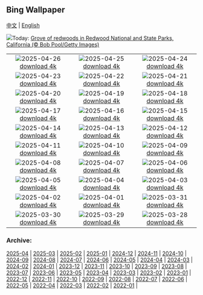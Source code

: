## Bing Wallpaper
[中文](README.md) | [English](README_EN.md)

![](https://www.bing.com/th?id=OHR.RedwoodGrove_EN-US3412092024_UHD.jpg&w=1000)Today: [Grove of redwoods in Redwood National and State Parks, California (© Bob Pool/Getty Images)](https://www.bing.com/th?id=OHR.RedwoodGrove_EN-US3412092024_UHD.jpg)

|      |      |      |
| :----: | :----: | :----: |
|![](https://www.bing.com/th?id=OHR.MagellanicPenguin_EN-US3332048594_UHD.jpg&pid=hp&w=384&h=216&rs=1&c=4)2025-04-26 [download 4k](https://www.bing.com/th?id=OHR.MagellanicPenguin_EN-US3332048594_UHD.jpg)|![](https://www.bing.com/th?id=OHR.KenaiSpires_EN-US3294247007_UHD.jpg&pid=hp&w=384&h=216&rs=1&c=4)2025-04-25 [download 4k](https://www.bing.com/th?id=OHR.KenaiSpires_EN-US3294247007_UHD.jpg)|![](https://www.bing.com/th?id=OHR.GlobeTheatre_EN-US3262022178_UHD.jpg&pid=hp&w=384&h=216&rs=1&c=4)2025-04-24 [download 4k](https://www.bing.com/th?id=OHR.GlobeTheatre_EN-US3262022178_UHD.jpg)|
|![](https://www.bing.com/th?id=OHR.YellowstoneSpring_EN-US2710865870_UHD.jpg&pid=hp&w=384&h=216&rs=1&c=4)2025-04-23 [download 4k](https://www.bing.com/th?id=OHR.YellowstoneSpring_EN-US2710865870_UHD.jpg)|![](https://www.bing.com/th?id=OHR.JoshuaStars_EN-US2563220033_UHD.jpg&pid=hp&w=384&h=216&rs=1&c=4)2025-04-22 [download 4k](https://www.bing.com/th?id=OHR.JoshuaStars_EN-US2563220033_UHD.jpg)|![](https://www.bing.com/th?id=OHR.BunnyLove_EN-US2535495337_UHD.jpg&pid=hp&w=384&h=216&rs=1&c=4)2025-04-21 [download 4k](https://www.bing.com/th?id=OHR.BunnyLove_EN-US2535495337_UHD.jpg)|
|![](https://www.bing.com/th?id=OHR.ZionValley_EN-US2520458606_UHD.jpg&pid=hp&w=384&h=216&rs=1&c=4)2025-04-20 [download 4k](https://www.bing.com/th?id=OHR.ZionValley_EN-US2520458606_UHD.jpg)|![](https://www.bing.com/th?id=OHR.GoremeTurkey_EN-US1897945450_UHD.jpg&pid=hp&w=384&h=216&rs=1&c=4)2025-04-19 [download 4k](https://www.bing.com/th?id=OHR.GoremeTurkey_EN-US1897945450_UHD.jpg)|![](https://www.bing.com/th?id=OHR.EcuadorBird_EN-US1037921621_UHD.jpg&pid=hp&w=384&h=216&rs=1&c=4)2025-04-18 [download 4k](https://www.bing.com/th?id=OHR.EcuadorBird_EN-US1037921621_UHD.jpg)|
|![](https://www.bing.com/th?id=OHR.KachinaBridge_EN-US1000475196_UHD.jpg&pid=hp&w=384&h=216&rs=1&c=4)2025-04-17 [download 4k](https://www.bing.com/th?id=OHR.KachinaBridge_EN-US1000475196_UHD.jpg)|![](https://www.bing.com/th?id=OHR.BeachArt_EN-US0911239616_UHD.jpg&pid=hp&w=384&h=216&rs=1&c=4)2025-04-16 [download 4k](https://www.bing.com/th?id=OHR.BeachArt_EN-US0911239616_UHD.jpg)|![](https://www.bing.com/th?id=OHR.SpottedDolphins_EN-US0872892049_UHD.jpg&pid=hp&w=384&h=216&rs=1&c=4)2025-04-15 [download 4k](https://www.bing.com/th?id=OHR.SpottedDolphins_EN-US0872892049_UHD.jpg)|
|![](https://www.bing.com/th?id=OHR.ThailandPagodas_EN-US8039751329_UHD.jpg&pid=hp&w=384&h=216&rs=1&c=4)2025-04-14 [download 4k](https://www.bing.com/th?id=OHR.ThailandPagodas_EN-US8039751329_UHD.jpg)|![](https://www.bing.com/th?id=OHR.SpaceFlight_EN-US8143075629_UHD.jpg&pid=hp&w=384&h=216&rs=1&c=4)2025-04-13 [download 4k](https://www.bing.com/th?id=OHR.SpaceFlight_EN-US8143075629_UHD.jpg)|![](https://www.bing.com/th?id=OHR.TulipsWindmill_EN-US8114977846_UHD.jpg&pid=hp&w=384&h=216&rs=1&c=4)2025-04-12 [download 4k](https://www.bing.com/th?id=OHR.TulipsWindmill_EN-US8114977846_UHD.jpg)|
|![](https://www.bing.com/th?id=OHR.LittleFoxes_EN-US8078019606_UHD.jpg&pid=hp&w=384&h=216&rs=1&c=4)2025-04-11 [download 4k](https://www.bing.com/th?id=OHR.LittleFoxes_EN-US8078019606_UHD.jpg)|![](https://www.bing.com/th?id=OHR.BlueNaxos_EN-US0374867860_UHD.jpg&pid=hp&w=384&h=216&rs=1&c=4)2025-04-10 [download 4k](https://www.bing.com/th?id=OHR.BlueNaxos_EN-US0374867860_UHD.jpg)|![](https://www.bing.com/th?id=OHR.ParoTsechu_EN-US0177055246_UHD.jpg&pid=hp&w=384&h=216&rs=1&c=4)2025-04-09 [download 4k](https://www.bing.com/th?id=OHR.ParoTsechu_EN-US0177055246_UHD.jpg)|
|![](https://www.bing.com/th?id=OHR.BeaverDay_EN-US0090956170_UHD.jpg&pid=hp&w=384&h=216&rs=1&c=4)2025-04-08 [download 4k](https://www.bing.com/th?id=OHR.BeaverDay_EN-US0090956170_UHD.jpg)|![](https://www.bing.com/th?id=OHR.PeabodyBaltimore_EN-US0036943577_UHD.jpg&pid=hp&w=384&h=216&rs=1&c=4)2025-04-07 [download 4k](https://www.bing.com/th?id=OHR.PeabodyBaltimore_EN-US0036943577_UHD.jpg)|![](https://www.bing.com/th?id=OHR.GaztelugatxeSunset_EN-US9970203395_UHD.jpg&pid=hp&w=384&h=216&rs=1&c=4)2025-04-06 [download 4k](https://www.bing.com/th?id=OHR.GaztelugatxeSunset_EN-US9970203395_UHD.jpg)|
|![](https://www.bing.com/th?id=OHR.CherryBlossomDC_EN-US9897772834_UHD.jpg&pid=hp&w=384&h=216&rs=1&c=4)2025-04-05 [download 4k](https://www.bing.com/th?id=OHR.CherryBlossomDC_EN-US9897772834_UHD.jpg)|![](https://www.bing.com/th?id=OHR.SaguaroRainbow_EN-US3149462337_UHD.jpg&pid=hp&w=384&h=216&rs=1&c=4)2025-04-04 [download 4k](https://www.bing.com/th?id=OHR.SaguaroRainbow_EN-US3149462337_UHD.jpg)|![](https://www.bing.com/th?id=OHR.UtahBadlands_EN-US3082813561_UHD.jpg&pid=hp&w=384&h=216&rs=1&c=4)2025-04-03 [download 4k](https://www.bing.com/th?id=OHR.UtahBadlands_EN-US3082813561_UHD.jpg)|
|![](https://www.bing.com/th?id=OHR.TicanFrog_EN-US3006346741_UHD.jpg&pid=hp&w=384&h=216&rs=1&c=4)2025-04-02 [download 4k](https://www.bing.com/th?id=OHR.TicanFrog_EN-US3006346741_UHD.jpg)|![](https://www.bing.com/th?id=OHR.ItalyOstuni_EN-US2964422003_UHD.jpg&pid=hp&w=384&h=216&rs=1&c=4)2025-04-01 [download 4k](https://www.bing.com/th?id=OHR.ItalyOstuni_EN-US2964422003_UHD.jpg)|![](https://www.bing.com/th?id=OHR.SydneyHarbour_EN-US2885246621_UHD.jpg&pid=hp&w=384&h=216&rs=1&c=4)2025-03-31 [download 4k](https://www.bing.com/th?id=OHR.SydneyHarbour_EN-US2885246621_UHD.jpg)|
|![](https://www.bing.com/th?id=OHR.CarrizoBloom_EN-US2504669059_UHD.jpg&pid=hp&w=384&h=216&rs=1&c=4)2025-03-30 [download 4k](https://www.bing.com/th?id=OHR.CarrizoBloom_EN-US2504669059_UHD.jpg)|![](https://www.bing.com/th?id=OHR.NestingMonarch_EN-US2312410271_UHD.jpg&pid=hp&w=384&h=216&rs=1&c=4)2025-03-29 [download 4k](https://www.bing.com/th?id=OHR.NestingMonarch_EN-US2312410271_UHD.jpg)|![](https://www.bing.com/th?id=OHR.OdeonAthens_EN-US2159327450_UHD.jpg&pid=hp&w=384&h=216&rs=1&c=4)2025-03-28 [download 4k](https://www.bing.com/th?id=OHR.OdeonAthens_EN-US2159327450_UHD.jpg)|


### Archive:
[2025-04](archive/US/202504/README.md) | [2025-03](archive/US/202503/README.md) | [2025-02](archive/US/202502/README.md) | [2025-01](archive/US/202501/README.md) | [2024-12](archive/US/202412/README.md) | [2024-11](archive/US/202411/README.md) | [2024-10](archive/US/202410/README.md) | [2024-09](archive/US/202409/README.md) | [2024-08](archive/US/202408/README.md) | [2024-07](archive/US/202407/README.md) | [2024-06](archive/US/202406/README.md) | [2024-05](archive/US/202405/README.md) | [2024-04](archive/US/202404/README.md) | [2024-03](archive/US/202403/README.md) | [2024-02](archive/US/202402/README.md) | [2024-01](archive/US/202401/README.md) | [2023-12](archive/US/202312/README.md) | [2023-11](archive/US/202311/README.md) | [2023-10](archive/US/202310/README.md) | [2023-09](archive/US/202309/README.md) | [2023-08](archive/US/202308/README.md) | [2023-07](archive/US/202307/README.md) | [2023-06](archive/US/202306/README.md) | [2023-05](archive/US/202305/README.md) | [2023-04](archive/US/202304/README.md) | [2023-03](archive/US/202303/README.md) | [2023-02](archive/US/202302/README.md) | [2023-01](archive/US/202301/README.md) | [2022-12](archive/US/202212/README.md) | [2022-11](archive/US/202211/README.md) | [2022-10](archive/US/202210/README.md) | [2022-09](archive/US/202209/README.md) | [2022-08](archive/US/202208/README.md) | [2022-07](archive/US/202207/README.md) | [2022-06](archive/US/202206/README.md) | [2022-05](archive/US/202205/README.md) | [2022-04](archive/US/202204/README.md) | [2022-03](archive/US/202203/README.md) | [2022-02](archive/US/202202/README.md) | [2022-01](archive/US/202201/README.md) | 